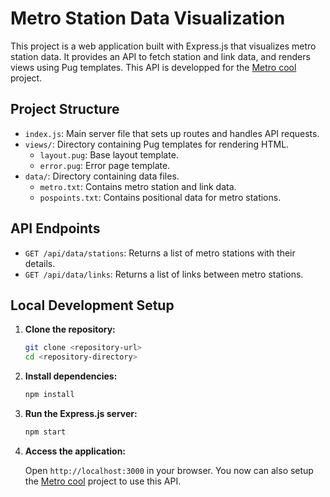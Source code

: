 # Metro Station Data Visualization

This project is a web application built with Express.js that visualizes metro station data. It provides an API to fetch station and link data, and renders views using Pug templates. This API is developped for the [Metro cool](https://github.com/Hubrec/metro_cool) project.

## Project Structure

- `index.js`: Main server file that sets up routes and handles API requests.
- `views/`: Directory containing Pug templates for rendering HTML.
  - `layout.pug`: Base layout template.
  - `error.pug`: Error page template.
- `data/`: Directory containing data files.
  - `metro.txt`: Contains metro station and link data.
  - `pospoints.txt`: Contains positional data for metro stations.

## API Endpoints

- `GET /api/data/stations`: Returns a list of metro stations with their details.
- `GET /api/data/links`: Returns a list of links between metro stations.

## Local Development Setup

1. **Clone the repository:**
   ```sh
   git clone <repository-url>
   cd <repository-directory>
    ```
   
2. **Install dependencies:**
   ```sh
   npm install
   ```
3. **Run the Express.js server:**
   ```sh
   npm start
   ```
4. **Access the application:**

    Open `http://localhost:3000` in your browser.
    You now can also setup the [Metro cool](https://github.com/Hubrec/metro_cool) project to use this API.